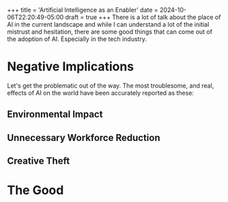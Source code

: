 +++
title = 'Artificial Intelligence as an Enabler'
date = 2024-10-06T22:20:49-05:00
draft = true
+++
There is a lot of talk about the place of AI in the current landscape and while I can understand a lot of the initial mistrust and hesitation, there are some good things that can come out of the adoption of AI. Especially in the tech industry.

# Negative Implications
Let's get the problematic out of the way. The most troublesome, and real, effects of AI on the world have been accurately reported as these: 

## Environmental Impact

## Unnecessary Workforce Reduction

## Creative Theft

# The Good

